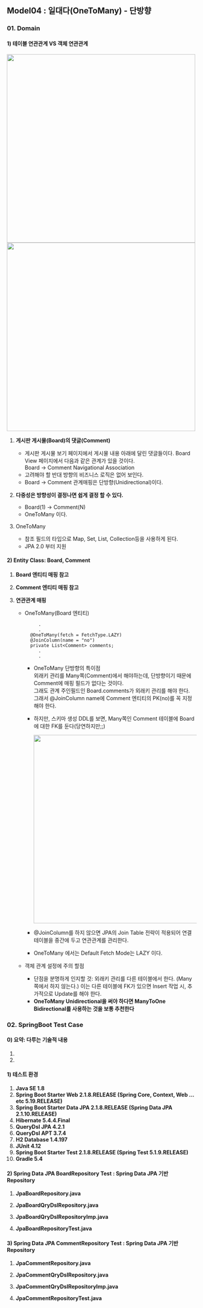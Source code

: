 ## Model04 : 일대다(OneToMany) - 단방향


### 01. Domain

#### 1) 테이블 연관관계 VS 객체 연관관계

   <img src="http://assets.kickscar.me:8080/markdown/jpa-practices/34001.png" width="500px" />
   <br>

   <img src="http://assets.kickscar.me:8080/markdown/jpa-practices/34002.png" width="500px" />
   <br>
   
   1. __게시판 게시물(Board)의 댓글(Comment)__
      + 게시판 게시물 보기 페이지에서 게시물 내용 아래에 달린 댓글들이다. Board View 페이지에서 다음과 같은 관계가 있을 것이다.   
        Board -> Comment Navigational Association  
      + 고려해야 할 반대 방향의 비즈니스 로직은 없어 보인다. 
      + Board -> Comment 관계매핑은 단방향(Unidirectional)이다.  

   2. __다중성은 방향성이 결정나면 쉽게 결정 할 수 있다.__
      + Board(1) -> Comment(N)
      + OneToMany 이다.
  
   3. OneToMany
      + 참조 필드의 타입으로 Map, Set, List, Collection등을 사용하게 된다.
      + JPA 2.0 부터 지원


#### 2) Entity Class: Board, Comment

   1. __Board 엔티티 매핑 참고__
   2. __Comment 엔티티 매핑 참고__
   3. __연관관계 매핑__
      
      + OneToMany(Board 엔티티)
        
        ```
             .
             .
          @OneToMany(fetch = FetchType.LAZY)
          @JoinColumn(name = "no")
          private List<Comment> comments;
             .
             .
        ```
        - OneToMany 단방향의 특이점  
          외래키 관리를 Many쪽(Comment)에서 해야하는데, 단방향이기 때문에 Comment에 매핑 필드가 없다는 것이다.  
          그래도 관계 주인필드인 Board.comments가 외래키 관리를 해야 한다.     
          그래서 @JoinColumn name에 Comment 엔티티의 PK(no)를 꼭 지정해야 한다.

        - 하지만, 스키마 생성 DDL를 보면, Many쪽인 Comment 테이블에 Board에 대한 FK를 둔다(당연하지만;;)
        
          <img src="http://assets.kickscar.me:8080/markdown/jpa-practices/34003.png" width="500px" />
          <br>
                
        - @JoinColumn를 하지 않으면 JPA의 Join Table 전략이 적용되어 연결 테이블을 중간에 두고 연관관계를 관리한다.  
        - OneToMany 에서는 Default Fetch Mode는 LAZY 이다.
      
      + 객체 관계 설정에 주의 할점
        - 단점을 분명하게 인지할 것: 외래키 관리를 다른 테이블에서 한다. (Many 쪽에서 하지 않는다.) 이는 다른 테이블에 FK가 있으면 Insert 작업 시, 추가적으로 Update를 해야 한다.
        - **OneToMany Unidirectional을 써야 하다면 ManyToOne Bidirectional를 사용하는 것을 보통 추천한다**  


### 02. SpringBoot Test Case

#### 0) 요약: 다루는 기술적 내용

  1. 
  2. 

#### 1) 테스트 환경

  1. __Java SE 1.8__  
  2. __Spring Boot Starter Web 2.1.8.RELEASE (Spring Core, Context, Web ... etc 5.19.RELEASE)__   
  3. __Spring Boot Starter Data JPA 2.1.8.RELEASE (Spring Data JPA 2.1.10.RELEASE)__
  4. __Hibernate 5.4.4.Final__
  5. __QueryDsl JPA 4.2.1__
  6. __QueryDsl APT 3.7.4__ 
  7. __H2 Database 1.4.197__  
  8. __JUnit 4.12__
  9. __Spring Boot Starter Test 2.1.8.RELEASE (Spring Test 5.1.9.RELEASE)__   
 10. __Gradle 5.4__    


#### 2) Spring Data JPA BoardRepository Test : Spring Data JPA 기반 Repository

  1. __JpaBoardRepository.java__

  2. __JpaBoardQryDslRepository.java__

  3. __JpaBoardQryDslRepositoryImp.java__
       
  4. __JpaBoardRepositoryTest.java__

  
#### 3) Spring Data JPA CommentRepository Test : Spring Data JPA 기반 Repository
        
  1. __JpaCommentRepository.java__

  2. __JpaCommentQryDslRepository.java__
    
  3. __JpaCommentQryDslRepositoryImp.java__
       
  4. __JpaCommentRepositoryTest.java__
